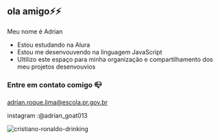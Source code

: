## ola amigo⚡⚡

Meu nome é Adrian

- Estou estudando na Alura
- Estou me desenvouvendo na linguagem JavaScript
- Ultilizo este espaço para minha organização e compartilhamento dos meu projetos desenvouvios

### Entre em contato comigo 📪

adrian.roque.lima@escola.pr.gov.br

instagram :@adrian_goat013


![cristiano-ronaldo-drinking](https://github.com/user-attachments/assets/b6176ffd-083d-446f-8427-aa67a11fb426)
